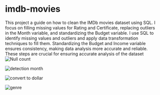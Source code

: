 # imdb-movies
This project a guide on how to clean the IMDb movies dataset using SQL. I focus on filling missing values for Rating and Certificate, replacing outliers in the Month variable, and standardizing the Budget variable. I use SQL to identify missing values and outliers and apply data transformation techniques to fill them. Standardizing the Budget and Income variable ensures consistency, making data analysis more accurate and reliable. These steps are crucial for ensuring accurate analysis of the dataset
![Null count](https://user-images.githubusercontent.com/58242856/234460369-3f9f0091-8ae4-4867-a9f7-0e952694cf0d.PNG)

![detection month](https://user-images.githubusercontent.com/58242856/234460382-085d14e7-dd50-4ee4-b657-4363164e260a.PNG)

![convert to dollar](https://user-images.githubusercontent.com/58242856/234460396-ee504d9f-ed68-404a-b0fe-59a01a251c73.PNG)

![genre](https://user-images.githubusercontent.com/58242856/234460409-f9d7427a-55ff-45ba-b13a-c43ed39c7a6b.PNG)
